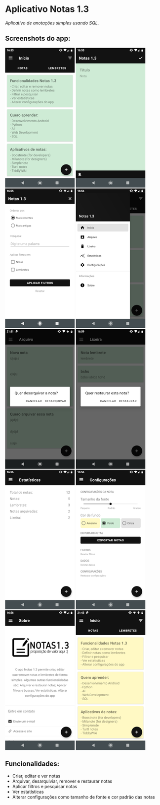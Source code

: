 # Aplicativo Notas 1.3

*Aplicativo de anotações simples usando SQL.*

## Screenshots do app:

[![Início][inicio_small]][inicio]
[![Nova nota][nova_nota_small]][nova_nota]
[![Filtrar][filtrar_small]][filtrar]
[![Menu][menu_small]][menu]
[![Desarquivar][desarquivar_small]][desarquivar]
[![Restaurar][restaurar_small]][restaurar]
[![Estatísticas][estatisticas_small]][estatisticas]
[![Configurações][configuracoes_small]][configuracoes]
[![Sobre][sobre_small]][sobre]
[![Cor alterada][cor_alterada_small]][cor_alterada]

## Funcionalidades:

* Criar, editar e ver notas
* Arquivar, desarquiviar, remover e restaurar notas
* Aplicar filtros e pesquisar notas
* Ver estatísticas
* Alterar configurações como tamanho de fonte e cor padrão das notas


[inicio_small]: screenshots/inicio_small.png
[nova_nota_small]: screenshots/nova_nota_small.png
[filtrar_small]: screenshots/filtrar_small.png
[menu_small]: screenshots/menu_small.png
[desarquivar_small]: screenshots/desarquivar_small.png
[restaurar_small]: screenshots/restaurar_small.png
[estatisticas_small]: screenshots/estatisticas_small.png
[configuracoes_small]: screenshots/configuracoes_small.png
[sobre_small]: screenshots/sobre_small.png
[cor_alterada_small]: screenshots/cor_alterada_small.png

[inicio]: screenshots/inicio.png
[nova_nota]: screenshots/nova_nota.png
[filtrar]: screenshots/filtrar.png
[menu]: screenshots/menu.png
[desarquivar]: screenshots/desarquivar.png
[restaurar]: screenshots/restaurar.png
[estatisticas]: screenshots/estatisticas.png
[configuracoes]: screenshots/configuracoes.png
[sobre]: screenshots/sobre.png
[cor_alterada]: screenshots/cor_alterada.png
